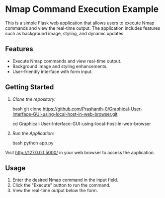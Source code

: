 # Nmap Command Execution Example

This is a simple Flask web application that allows users to execute Nmap commands and view the real-time output. 
The application includes features such as background image, styling, and dynamic updates.


## Features

- Execute Nmap commands and view real-time output.
- Background image and styling enhancements.
- User-friendly interface with form input.

## Getting Started

1. *Clone the repository:*

    bash
    git clone https://github.com/Prashanth-0/Graphical-User-Interface-GUI-using-local-host-in-web-browser.git

    cd Graphical-User-Interface-GUI-using-local-host-in-web-browser

   
3. *Run the Application:*

    bash
    python app.py
    
 Visit http://127.0.0.1:5000/ in your web browser to access the application.

## Usage

1. Enter the desired Nmap command in the input field.
2. Click the "Execute" button to run the command.
3. View the real-time output below the form.


 


